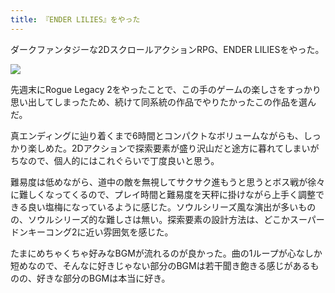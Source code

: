 ```yaml
---
title: 『ENDER LILIES』をやった
---
```

ダークファンタジーな2DスクロールアクションRPG、ENDER LILIESをやった。

![](https://lh3.googleusercontent.com/docs/ADP-6oFWQI4l9sfqULQWvT0OMsx-TNTGOEGDgIJWRto66emth5atj48KwIP_PMIJp2vRBlMQlJ0ankWDCuyYVI2zRD5cyb6JMiO7iw85tJQanNFp05PA5Oyc1E4eSc9YwyykvrsxFwad_bVNKWzWaTY-8EbynV_XndQdmLW60syR18KwnifKUWvqKFzfRqPV_MQNx2-9o1Tj5vuqXkISPqtb6WGMuQqkh0T50P56cyzwBrgELKCXVV79lJp_S66xe5ZF1IA-hkwqFQ3BdVYjQOudZYphnXr7OzimU3A6gqYqUnnFPl-FfeEE5k3wqQuJ2aD29z4GZkANPQx7XTOxdodEDJ-2RljYi7jUvrIbHWmnY1sWH_ZD6IdLe6kfnGhkF3hY3v45yXj2eqincV0LGdXpLazcEFxsBuNRA5QKYuKzdPRApWotquwhc0b4XR2yfKyqm_9so1wJVb70BIG9n_xoClDvUb5vXtGJxNWHLT4xnSFw2Yaki-1tyfvuNNktFXuASu2pD3LYho8aHY75VRB59Djb0Un4qv1tUGouFvX2DMZr00-d1LCvZ_uyGmMd9c1ejQ7QgwQn74HoOqPbX0edtaK0ks2JyeDpviwcFWnH3FXYpqcyWloai9ZVm-lKzNHUnVPvpo6_a-ey26Swh9Lohq3fYf-1snbnicUCdlCM9JBO_7tWz5rneVAEyUHnKXZEOsVjDrNmp81urkp4l6rmt8sscSFikrdSMQ-c6ZsP8L-YJWUnD9QqvRuIvLy94KFWZB3RC0wayjHC7Obut-AXyFQI3F0oNE4X8IAPpNDM5_3jtG_dutZwV9HABqaScM3-XJzG1jtem95SYWYxnQ7eq6z6Qs9hLsm1SmkSfO3_YKAJbHbwXQEWIifynNKoxu8s1KfLVR_WvO5l2nZthBZyGgcJPrmcC3-FZkmG2aBKHB01ZoaPSyQPUOyvsDqYlqI9dtMTWJ-5F3D9uf4iGnljtjCXTAqruqkI2LdVFr0VD3GMwUEucxsWUb3D77N2dj3JrdbzBDmMFi10WFBL_7E80WTJKmWbCpFNkaAeXFmy0ZPBkbcdLW1Q6hmAGgwJZxdcVGsHCpbX1Uoj5Kgbk2ubhlJvl1-e0Q8o_2SpdNB7V2dfszPXUR0okmriSso1J1izRx-RqK_eFgR6P6Z6dpmed5oEPk1PpDm2eIz8RBjCA1B8dneCJCefB6xi6mGXW3BbbVMSQjnCgdLmIMO9cVmMF3gby6KN6IBCOGQnw5FTku0tEoqfaw)

先週末にRogue Legacy 2をやったことで、この手のゲームの楽しさをすっかり思い出してしまったため、続けて同系統の作品でやりたかったこの作品を選んだ。

真エンディングに辿り着くまで6時間とコンパクトなボリュームながらも、しっかり楽しめた。2Dアクションで探索要素が盛り沢山だと途方に暮れてしまいがちなので、個人的にはこれぐらいで丁度良いと思う。

難易度は低めながら、道中の敵を無視してサクサク進もうと思うとボス戦が徐々に難しくなってくるので、プレイ時間と難易度を天秤に掛けながら上手く調整できる良い塩梅になっているように感じた。ソウルシリーズ風な演出が多いものの、ソウルシリーズ的な難しさは無い。探索要素の設計方法は、どこかスーパードンキーコング2に近い雰囲気を感じた。

たまにめちゃくちゃ好みなBGMが流れるのが良かった。曲の1ループが心なしか短めなので、そんなに好きじゃない部分のBGMは若干聞き飽きる感じがあるものの、好きな部分のBGMは本当に好き。

